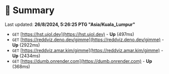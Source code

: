 # 📖 Summary
Last updated: **26/8/2024, 5:26:25 PTG "Asia/Kuala_Lumpur"**

- `GET` [https://hst.ujol.dev](https://hst.ujol.dev) - **Up** (497ms)
- `GET` [https://reddviz.deno.dev/gimme](https://reddviz.deno.dev/gimme) - **Up** (2922ms)
- `GET` [https://reddviz.amar.kim/gimme](https://reddviz.amar.kim/gimme) - **Up** (2434ms)
- `GET` [https://dumb.onrender.com](https://dumb.onrender.com) - **Up** (368ms)
